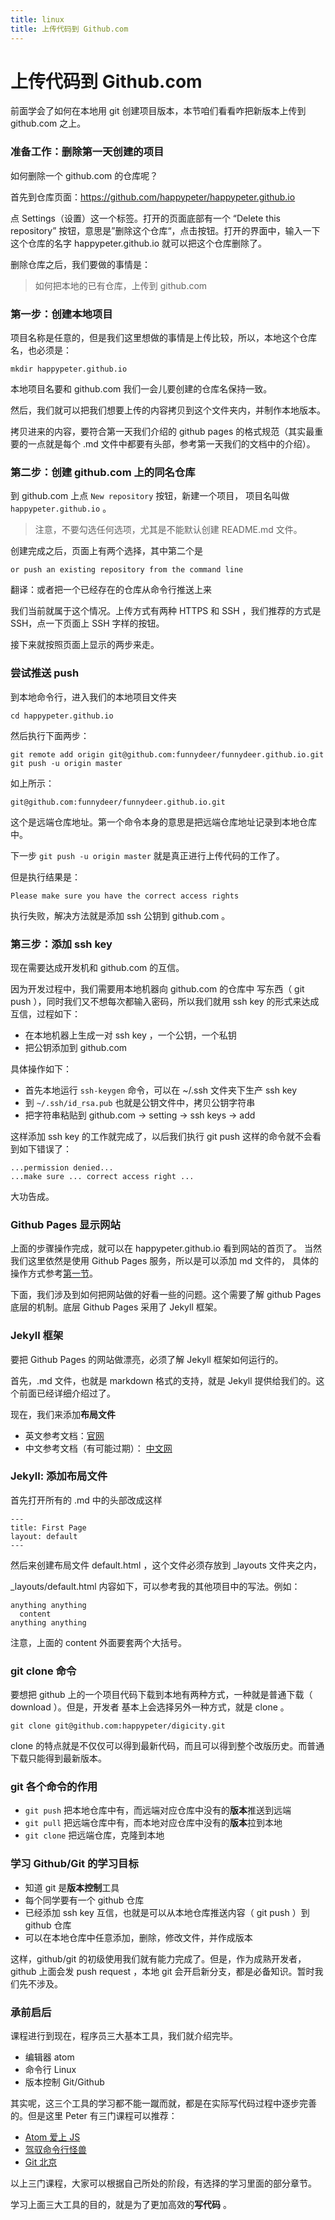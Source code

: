 ```yaml
---
title: linux
title: 上传代码到 Github.com
---
```


# 上传代码到 Github.com

前面学会了如何在本地用 git 创建项目版本，本节咱们看看咋把新版本上传到 github.com 之上。


### 准备工作：删除第一天创建的项目

如何删除一个 github.com 的仓库呢？

首先到仓库页面：https://github.com/happypeter/happypeter.github.io

点 Settings（设置）这一个标签。打开的页面底部有一个 “Delete this repository” 按钮，意思是”删除这个仓库“，点击按钮。打开的界面中，输入一下这个仓库的名字 happypeter.github.io 就可以把这个仓库删除了。

删除仓库之后，我们要做的事情是：

>如何把本地的已有仓库，上传到 github.com

### 第一步：创建本地项目

项目名称是任意的，但是我们这里想做的事情是上传比较，所以，本地这个仓库名，也必须是：

```
mkdir happypeter.github.io
```

本地项目名要和 github.com 我们一会儿要创建的仓库名保持一致。

然后，我们就可以把我们想要上传的内容拷贝到这个文件夹内，并制作本地版本。

拷贝进来的内容，要符合第一天我们介绍的 github pages 的格式规范（其实最重要的一点就是每个 .md 文件中都要有头部，参考第一天我们的文档中的介绍）。


### 第二步：创建 github.com 上的同名仓库

到 github.com 上点 `New repository` 按钮，新建一个项目，
项目名叫做 `happypeter.github.io` 。

> 注意，不要勾选任何选项，尤其是不能默认创建 README.md 文件。

创建完成之后，页面上有两个选择，其中第二个是

```
or push an existing repository from the command line
```

翻译：或者把一个已经存在的仓库从命令行推送上来

我们当前就属于这个情况。上传方式有两种 HTTPS 和 SSH ，我们推荐的方式是 SSH，点一下页面上 SSH 字样的按钮。

接下来就按照页面上显示的两步来走。

### 尝试推送 push

到本地命令行，进入我们的本地项目文件夹

```
cd happypeter.github.io
```

然后执行下面两步：

```
git remote add origin git@github.com:funnydeer/funnydeer.github.io.git
git push -u origin master
```

如上所示：

```
git@github.com:funnydeer/funnydeer.github.io.git
```
这个是远端仓库地址。第一个命令本身的意思是把远端仓库地址记录到本地仓库中。

下一步 `git push -u origin master` 就是真正进行上传代码的工作了。

但是执行结果是：

```
Please make sure you have the correct access rights
```

执行失败，解决方法就是添加 ssh 公钥到 github.com 。


### 第三步：添加 ssh key

现在需要达成开发机和 github.com 的互信。

因为开发过程中，我们需要用本地机器向 github.com 的仓库中
写东西（ git push ），同时我们又不想每次都输入密码，所以我们就用 ssh key 的形式来达成互信，过程如下：

- 在本地机器上生成一对 ssh key ，一个公钥，一个私钥
- 把公钥添加到 github.com

具体操作如下：

- 首先本地运行 `ssh-keygen` 命令，可以在 ~/.ssh 文件夹下生产 ssh key
- 到 `~/.ssh/id_rsa.pub` 也就是公钥文件中，拷贝公钥字符串
- 把字符串粘贴到 github.com -> setting -> ssh keys -> add

这样添加 ssh key 的工作就完成了，以后我们执行 git push 这样的命令就不会看到如下错误了：

```
...permission denied...
...make sure ... correct access right ...
```

大功告成。

### Github Pages 显示网站

上面的步骤操作完成，就可以在 happypeter.github.io 看到网站的首页了。
当然我们这里依然是使用 Github Pages 服务，所以是可以添加 md 文件的，
具体的操作方式参考[第一节](https://happypeter.github.io/digicity/linux/1-github-pages.html)。

下面，我们涉及到如何把网站做的好看一些的问题。这个需要了解 github Pages 底层的机制。底层 Github Pages 采用了 Jekyll 框架。

### Jekyll 框架

要把 Github Pages 的网站做漂亮，必须了解 Jekyll 框架如何运行的。

首先，.md 文件，也就是 markdown 格式的支持，就是 Jekyll 提供给我们的。这个前面已经详细介绍过了。

现在，我们来添加**布局文件**

- 英文参考文档：[官网](https://jekyllrb.com/docs/frontmatter/)
- 中文参考文档（有可能过期）： [中文网](http://jekyll.com.cn/docs/frontmatter/)


### Jekyll: 添加布局文件

首先打开所有的 .md 中的头部改成这样

```
---
title: First Page
layout: default
---

```

然后来创建布局文件 default.html ，这个文件必须存放到 _layouts 文件夹之内，

_layouts/default.html 内容如下，可以参考我的其他项目中的写法。例如：

    anything anything
      content
    anything anything

注意，上面的 content 外面要套两个大括号。



### git clone 命令

要想把 github 上的一个项目代码下载到本地有两种方式，一种就是普通下载（ download ）。但是，开发者
基本上会选择另外一种方式，就是 clone 。

```
git clone git@github.com:happypeter/digicity.git
```

clone 的特点就是不仅仅可以得到最新代码，而且可以得到整个改版历史。而普通下载只能得到最新版本。


### git 各个命令的作用

- `git push` 把本地仓库中有，而远端对应仓库中没有的**版本**推送到远端
- `git pull` 把远端仓库中有，而本地对应仓库中没有的**版本**拉到本地
- `git clone` 把远端仓库，克隆到本地


### 学习 Github/Git 的学习目标

- 知道 git 是**版本控制**工具
- 每个同学要有一个 github 仓库
- 已经添加 ssh key 互信，也就是可以从本地仓库推送内容（ git push ）到 github 仓库
- 可以在本地仓库中任意添加，删除，修改文件，并作成版本

这样，github/git 的初级使用我们就有能力完成了。但是，作为成熟开发者，github 上面会发 push request ，本地 git 会开启新分支，都是必备知识。暂时我们先不涉及。

### 承前启后

课程进行到现在，程序员三大基本工具，我们就介绍完毕。

- 编辑器 atom
- 命令行 Linux
- 版本控制 Git/Github


其实呢，这三个工具的学习都不能一蹴而就，都是在实际写代码过程中逐步完善的。但是这里 Peter 有三门课程可以推荐：

- [Atom 爱上 JS](http://haoqicat.com/atom-love-js)
- [驾驭命令行怪兽](http://haoqicat.com/ride-cli-monster)
- [Git 北京](http://haoqicat.com/gitbeijing)

以上三门课程，大家可以根据自己所处的阶段，有选择的学习里面的部分章节。


学习上面三大工具的目的，就是为了更加高效的**写代码** 。